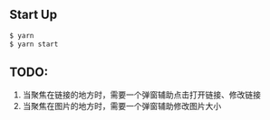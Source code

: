 ## Start Up

```bash
$ yarn
$ yarn start
```

## TODO:

1. 当聚焦在链接的地方时，需要一个弹窗辅助点击打开链接、修改链接
2. 当聚焦在图片的地方时，需要一个弹窗辅助修改图片大小

